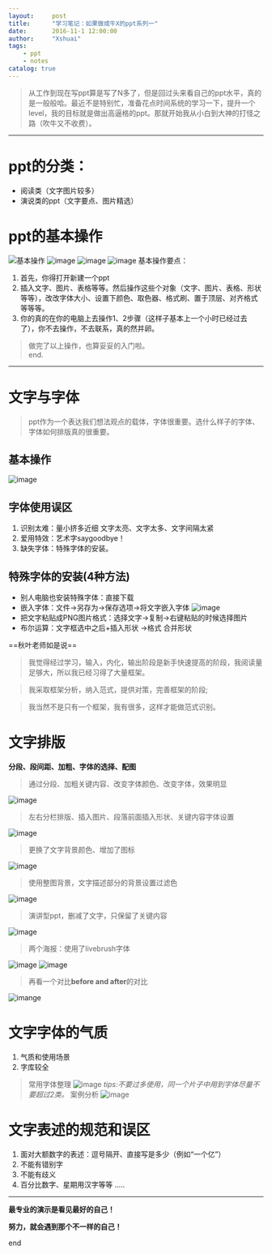 ```yaml
---
layout:     post
title:      "学习笔记：如果做成牛X的ppt系列一"
date:       2016-11-1 12:00:00
author:     "Xshuai"
tags:
    - ppt
    - notes
catalog: true
---
```


> 从工作到现在写ppt算是写了N多了，但是回过头来看自己的ppt水平，真的是一般般哈。最近不是特别忙，准备花点时间系统的学习一下，提升一个level，我的目标就是做出高逼格的ppt。那就开始我从小白到大神的打怪之路（吹牛又不收费）。

---

# ppt的分类：
- 阅读类（文字图片较多）
- 演说类的ppt（文字要点、图片精选）

# ppt的基本操作
![基本操作](http://ogm342j76.bkt.clouddn.com/image/ppt/20161115/ppt1.png)
![image](http://ogm342j76.bkt.clouddn.com/image/ppt/20161115/ppt2.png)
![image](http://ogm342j76.bkt.clouddn.com/image/ppt/20161115/pp3.png)
![image](http://ogm342j76.bkt.clouddn.com/image/ppt/20161115/ppt4.png)
基本操作要点：
1. 首先，你得打开新建一个ppt
2. 插入文字、图片、表格等等。然后操作这些个对象（文字、图片、表格、形状等等），改改字体大小、设置下颜色、取色器、格式刷、置于顶层、对齐格式等等等。
3. 你的真的在你的电脑上去操作1、2步骤（这样子基本上一个小时已经过去了），你不去操作，不去联系，真的然并卵。
> 做完了以上操作，也算妥妥的入门啦。  
end.
---

# 文字与字体
> ppt作为一个表达我们想法观点的载体，字体很重要。选什么样子的字体、字体如何排版真的很重要。

## 基本操作
![image](http://ogm342j76.bkt.clouddn.com/image/ppt/20161115/ppt5.png)

## 字体使用误区
1. 识别太难：量小挤多近细 文字太亮、文字太多、文字间隔太紧
2. 爱用特效：艺术字saygoodbye！
3. 缺失字体：特殊字体的安装。

## 特殊字体的安装(4种方法)
- 别人电脑也安装特殊字体：直接下载
- 嵌入字体：文件->另存为->保存选项->将文字嵌入字体
![image](http://ogm342j76.bkt.clouddn.com/image/ppt/20161115/ppt6.png)
- 把文字粘贴成PNG图片格式：选择文字->复制->右键粘贴的时候选择图片
- 布尔运算：文字框选中之后+插入形状 ->格式 合并形状

==秋叶老师如是说==
> 我觉得经过学习，输入，内化，输出阶段是新手快速提高的阶段，我阅读量足够大，所以我已经习得了大量框架。

> 我采取框架分析，纳入范式，提供对策，完善框架的阶段;

>  我当然不是只有一个框架，我有很多，这样才能做范式识别。

# 文字排版
**分段、段间距、加粗、字体的选择、配图**

> 通过分段、加粗关键内容、改变字体颜色、改变字体，效果明显

![image](http://ogm342j76.bkt.clouddn.com/image/ppt/20161115/ppt7.png)

> 左右分栏排版、插入图片、段落前面插入形状、关键内容字体设置

![image](http://ogm342j76.bkt.clouddn.com/image/ppt/20161115/ppt8.png)

> 更换了文字背景颜色、增加了图标

![image](http://ogm342j76.bkt.clouddn.com/image/ppt/20161115/ppt9.png)

> 使用整图背景，文字描述部分的背景设置过滤色

![image](http://ogm342j76.bkt.clouddn.com/image/ppt/20161115/ppt10.png)

> 演讲型ppt，删减了文字，只保留了关键内容

![image](http://ogm342j76.bkt.clouddn.com/image/ppt/20161115/ppt11.png)

> 两个海报：使用了livebrush字体

![image](http://ogm342j76.bkt.clouddn.com/image/ppt/20161115/ppt12.png)
![image](http://ogm342j76.bkt.clouddn.com/image/ppt/20161115/ppt13.png)

> 再看一个对比**before and after**的对比

![imange](http://ogm342j76.bkt.clouddn.com/image/ppt/20161115/ppt14.png)

# 文字字体的气质
1. 气质和使用场景
2. 字库较全
> 常用字体整理
![image](http://ogm342j76.bkt.clouddn.com/image/ppt/20161115/ppt15.png)
*tips:不要过多使用，同一个片子中用到字体尽量不要超过2类。*
> 案例分析
![image](http://ogm342j76.bkt.clouddn.com/image/ppt/20161115/ppt16.png)

# 文字表述的规范和误区
1. 面对大额数字的表述：逗号隔开、直接写是多少（例如“一个亿”）
2. 不能有错别字
3. 不能有歧义
4. 百分比数字、星期用汉字等等
.....

---
**最专业的演示是看见最好的自己！**

**努力，就会遇到那个不一样的自己！**

end